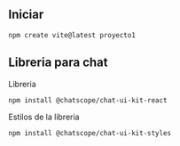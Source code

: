 ## Iniciar
```
npm create vite@latest proyecto1
```

## Libreria para chat
Libreria
```
npm install @chatscope/chat-ui-kit-react
```

Estilos de la libreria
```
npm install @chatscope/chat-ui-kit-styles
```